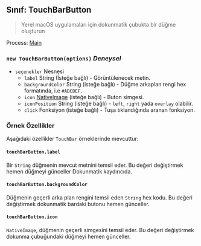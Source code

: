## Sınıf: TouchBarButton

> Yerel macOS uygulamaları için dokunmatik çubukta bir düğme oluşturun

Process: [Main](../tutorial/quick-start.md#main-process)

### `new TouchBarButton(options)` *Deneysel*

* `seçenekler` Nesnesi 
  * `label` String (İsteğe bağlı) - Görüntülenecek metin.
  * `backgroundColor` String (isteğe bağlı) - Düğme arkaplan rengi hex formatında, i.e `#ABCDEF`.
  * `icon` [NativeImage](native-image.md) (isteğe bağlı) - Buton simgesi.
  * `iconPosition` String (isteğe bağlı) - `left`, `right` yada `overlay` olabilir.
  * `click` Fonksiyon (isteğe bağlı) - Tuşa tıklandığında aranan fonksiyon.

### Örnek Özellikler

Aşağıdaki özellikler `TouchBar` örneklerinde mevcuttur:

#### `touchBarButton.label`

Bir `String` düğmenin mevcut metnini temsil eder. Bu değeri değiştirmek hemen düğmeyi günceller Dokunmatik kaydırıcıda.

#### `touchBarButton.backgroundColor`

Düğmenin geçerli arka plan rengini temsil eden `String` hex kodu. Bu değeri değiştirmek dokunmatik bardaki butonu hemen günceller.

#### `touchBarButton.icon`

`NativeImage`, düğmenin geçerli simgesini temsil eder. Bu değeri değiştirmek dokunma çubuğundaki düğmeyi hemen günceller.